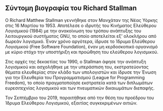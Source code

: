## Σύντομη βιογραφία του Richard Stallman

Ο Richard Matthew Stallman γεννήθηκε στον Μανχάταν της Νέας Υόρκης στις 16 Μαρτίου το 1953. Αποτέλεσε ο ιδρυτής του Κινήματος Ελεύθερου Λογισμικού (1984) με την ανακοίνωση του τρόπου ανάπτυξης του λειτουργικού συστήματος GNU, το οποίο αποτελείται εξ’ ολοκλήρου από δωρεάν λογισμικό. Έναν χρόνο αργότερα, ίδρυσε το Ίδρυμα Ελεύθερου Λογισμικού (Free Software Foundation), έναν μη κερδοσκοπικό οργανισμό με κύριο στόχο την υποστήριξη και προώθηση του ελεύθερου λογισμικού.

Στις αρχές της δεκαετίας του 1990, ο Stallman άφησε την ανάπτυξη λογισμικού και ασχολήθηκε με την υπεράσπιση του, εκστρατεύοντας θέματα ελευθερίας στον κλάδο των υπολογιστών και ίδρυσε την Ένωση για την Ελευθερία του Προγραμματισμού (League for Programming Freedom), το οποίο πραγματοποίησε εκστρατεία κατά των διπλωμάτων ευρεσιτεχνίας λογισμικού και των πνευματικών δικαιωμάτων διεπαφής.

Τον Σεπτέμβριο του 2019, παραιτήθηκε από την θέση του προέδρου του Ίδρυμα Ελεύθερου Λογισμικού, εξαιτίας συγκεκριμένων αιτιών. 
